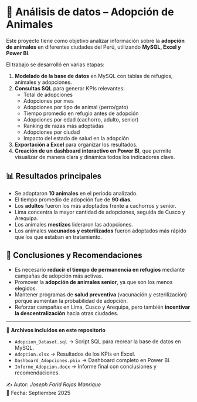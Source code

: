 # 🐾 Análisis de datos – Adopción de Animales  

Este proyecto tiene como objetivo analizar información sobre la **adopción de animales** en diferentes ciudades del Perú, utilizando **MySQL, Excel y Power BI**.  

El trabajo se desarrolló en varias etapas:  
1. **Modelado de la base de datos** en MySQL con tablas de refugios, animales y adopciones.  
2. **Consultas SQL** para generar KPIs relevantes:  
   - Total de adopciones  
   - Adopciones por mes  
   - Adopciones por tipo de animal (perro/gato)  
   - Tiempo promedio en refugio antes de adopción  
   - Adopciones por edad (cachorro, adulto, senior)  
   - Ranking de razas más adoptadas  
   - Adopciones por ciudad  
   - Impacto del estado de salud en la adopción  
3. **Exportación a Excel** para organizar los resultados.  
4. **Creación de un dashboard interactivo en Power BI**, que permite visualizar de manera clara y dinámica todos los indicadores clave.  

## 📊 Resultados principales  
- Se adoptaron **10 animales** en el periodo analizado.  
- El tiempo promedio de adopción fue de **90 días**.  
- Los **adultos** fueron los más adoptados frente a cachorros y senior.  
- Lima concentra la mayor cantidad de adopciones, seguida de Cusco y Arequipa.  
- Los animales **mestizos** lideraron las adopciones.  
- Los animales **vacunados y esterilizados** fueron adoptados más rápido que los que estaban en tratamiento.  

## 🎯 Conclusiones y Recomendaciones  
- Es necesario **reducir el tiempo de permanencia en refugios** mediante campañas de adopción más activas.  
- Promover la **adopción de animales senior**, ya que son los menos elegidos.  
- Mantener programas de **salud preventiva** (vacunación y esterilización) porque aumentan la probabilidad de adopción.  
- Reforzar campañas en Lima, Cusco y Arequipa, pero también **incentivar la descentralización** hacia otras ciudades.  

---

📂 **Archivos incluidos en este repositorio**  
- `Adopcion_Dataset.sql` → Script SQL para recrear la base de datos en MySQL.  
- `Adopcion.xlsx` → Resultados de los KPIs en Excel.  
- `Dashboard_Adopciones.pbix` → Dashboard completo en Power BI.  
- `Informe_Adopcion.docx` → Informe final con conclusiones y recomendaciones.  

✍️ Autor: *Joseph Farid Rojas Manrique*  
📅 Fecha: Septiembre 2025  
